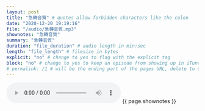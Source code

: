 ```yaml
---
layout: post
title: "急轉音質" # quotes allow forbidden characters like the colon
date: "2020-12-20 19:19:16"
file: "/audio/急轉音質.mp3"
shownotes: "急轉音質"
summary: "急轉音質"
duration: "file_duration" # audio length in min:sec
length: "file_length" # filesize in bytes
explicit: "no" # change to yes to flag with the explicit tag
block: "no" # change to yes to keep an episode from showing up in iTunes
# permalink: /1 # will be the ending part of the pages URL, delete to default to the title
---
```


<audio controls>
<source src="{{site.url}}{{site.baseurl}}{{ page.file }}" type="audio/x-mp3">
Your browser does not support the audio element.
</audio>
{{ page.shownotes }}
